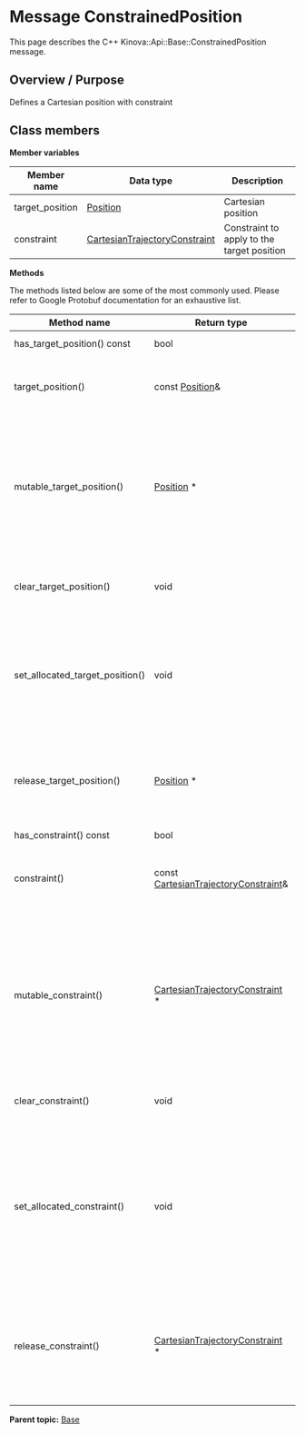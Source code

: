# Message ConstrainedPosition

This page describes the C++ Kinova::Api::Base::ConstrainedPosition message.

## Overview / Purpose

Defines a Cartesian position with constraint

## Class members

 **Member variables** 

|Member name|Data type|Description|
|-----------|---------|-----------|
|target\_position| [Position](msg_Base_Position.md#)|Cartesian position|
|constraint| [CartesianTrajectoryConstraint](msg_Base_CartesianTrajectoryConstraint.md#)|Constraint to apply to the target position|

 **Methods** 

The methods listed below are some of the most commonly used. Please refer to Google Protobuf documentation for an exhaustive list.

|Method name|Return type|Input type|Description|
|-----------|-----------|----------|-----------|
|has\_target\_position\(\) const|bool|void|Returns true if target\_position is set.|
|target\_position\(\)|const [Position](msg_Base_Position.md#)&|void|Returns the current value of target\_position. If target\_position is not set, returns a [Position](msg_Base_Position.md#) with none of its fields set \(possibly target\_position::default\_instance\(\)\).|
|mutable\_target\_position\(\)| [Position](msg_Base_Position.md#) \*|void|Returns a pointer to the mutable [Position](msg_Base_Position.md#) object that stores the field's value. If the field was not set prior to the call, then the returned [Position](msg_Base_Position.md#) will have none of its fields set \(i.e. it will be identical to a newly-allocated [Position](msg_Base_Position.md#)\). After calling this, has\_target\_position\(\) will return true and target\_position\(\) will return a reference to the same instance of [Position](msg_Base_Position.md#).|
|clear\_target\_position\(\)|void|void|Clears the value of the field. After calling this, has\_target\_position\(\) will return false and target\_position\(\) will return the default value.|
|set\_allocated\_target\_position\(\)|void| [Position](msg_Base_Position.md#) \*|Sets the [Position](msg_Base_Position.md#) object to the field and frees the previous field value if it exists. If the [Position](msg_Base_Position.md#) pointer is not NULL, the message takes ownership of the allocated [Position](msg_Base_Position.md#) object and has\_ [Position](msg_Base_Position.md#)\(\) will return true. Otherwise, if the target\_position is NULL, the behavior is the same as calling clear\_target\_position\(\).|
|release\_target\_position\(\)| [Position](msg_Base_Position.md#) \*|void|Releases the ownership of the field and returns the pointer of the [Position](msg_Base_Position.md#) object. After calling this, caller takes the ownership of the allocated [Position](msg_Base_Position.md#) object, has\_target\_position\(\) will return false, and target\_position\(\) will return the default value.|
|has\_constraint\(\) const|bool|void|Returns true if constraint is set.|
|constraint\(\)|const [CartesianTrajectoryConstraint](msg_Base_CartesianTrajectoryConstraint.md#)&|void|Returns the current value of constraint. If constraint is not set, returns a [CartesianTrajectoryConstraint](msg_Base_CartesianTrajectoryConstraint.md#) with none of its fields set \(possibly constraint::default\_instance\(\)\).|
|mutable\_constraint\(\)| [CartesianTrajectoryConstraint](msg_Base_CartesianTrajectoryConstraint.md#) \*|void|Returns a pointer to the mutable [CartesianTrajectoryConstraint](msg_Base_CartesianTrajectoryConstraint.md#) object that stores the field's value. If the field was not set prior to the call, then the returned [CartesianTrajectoryConstraint](msg_Base_CartesianTrajectoryConstraint.md#) will have none of its fields set \(i.e. it will be identical to a newly-allocated [CartesianTrajectoryConstraint](msg_Base_CartesianTrajectoryConstraint.md#)\). After calling this, has\_constraint\(\) will return true and constraint\(\) will return a reference to the same instance of [CartesianTrajectoryConstraint](msg_Base_CartesianTrajectoryConstraint.md#).|
|clear\_constraint\(\)|void|void|Clears the value of the field. After calling this, has\_constraint\(\) will return false and constraint\(\) will return the default value.|
|set\_allocated\_constraint\(\)|void| [CartesianTrajectoryConstraint](msg_Base_CartesianTrajectoryConstraint.md#) \*|Sets the [CartesianTrajectoryConstraint](msg_Base_CartesianTrajectoryConstraint.md#) object to the field and frees the previous field value if it exists. If the [CartesianTrajectoryConstraint](msg_Base_CartesianTrajectoryConstraint.md#) pointer is not NULL, the message takes ownership of the allocated [CartesianTrajectoryConstraint](msg_Base_CartesianTrajectoryConstraint.md#) object and has\_ [CartesianTrajectoryConstraint](msg_Base_CartesianTrajectoryConstraint.md#)\(\) will return true. Otherwise, if the constraint is NULL, the behavior is the same as calling clear\_constraint\(\).|
|release\_constraint\(\)| [CartesianTrajectoryConstraint](msg_Base_CartesianTrajectoryConstraint.md#) \*|void|Releases the ownership of the field and returns the pointer of the [CartesianTrajectoryConstraint](msg_Base_CartesianTrajectoryConstraint.md#) object. After calling this, caller takes the ownership of the allocated [CartesianTrajectoryConstraint](msg_Base_CartesianTrajectoryConstraint.md#) object, has\_constraint\(\) will return false, and constraint\(\) will return the default value.|

**Parent topic:** [Base](../references/summary_Base.md)


